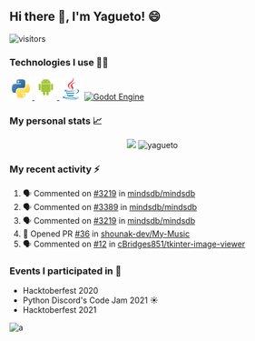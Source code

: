 ## Hi there 👋, I'm Yagueto! 😄


![visitors](https://visitor-badge-reloaded.herokuapp.com/badge?page_id=yagueto_fina&style=for-the-badge)

### Technologies I use 👨‍💻

<p align="left"> 
<a href="https://www.python.org" target="_blank"><img src="https://raw.githubusercontent.com/devicons/devicon/master/icons/python/python-original.svg" alt="python" width="40" height="40"/> </a> 
<a href="https://developer.android.com" target="_blank"> <img src="https://raw.githubusercontent.com/devicons/devicon/master/icons/android/android-original-wordmark.svg" alt="android" width="40" height="40"/> </a>
<a href="https://www.java.com" target="_blank"><img src="https://raw.githubusercontent.com/devicons/devicon/master/icons/java/java-original.svg" alt="java" width="40" height="40"/></a>
<a href="https://www.godotengine.org" target="_blank"><img src="https://cdn.jsdelivr.net/gh/devicons/devicon/icons/godot/godot-original.svg" alt="Godot Engine" width="40" height="40"/> </a>

### My personal stats 📈
<div align="center"> 
  <a>
    <img src=https://github-readme-stats.vercel.app/api?username=yagueto&count_private=true&show_icons=true width=50%></img>
  </a>
  <img src="https://github-readme-streak-stats.herokuapp.com/?user=yagueto" alt="yagueto" width=49% />
</div>


### My recent activity ⚡

  <!--START_SECTION:activity-->
1. 🗣 Commented on [#3219](https://github.com/mindsdb/mindsdb/issues/3219) in [mindsdb/mindsdb](https://github.com/mindsdb/mindsdb)
2. 🗣 Commented on [#3389](https://github.com/mindsdb/mindsdb/issues/3389) in [mindsdb/mindsdb](https://github.com/mindsdb/mindsdb)
3. 🗣 Commented on [#3219](https://github.com/mindsdb/mindsdb/issues/3219) in [mindsdb/mindsdb](https://github.com/mindsdb/mindsdb)
4. 💪 Opened PR [#36](https://github.com/shounak-dev/My-Music/pull/36) in [shounak-dev/My-Music](https://github.com/shounak-dev/My-Music)
5. 🗣 Commented on [#12](https://github.com/cBridges851/tkinter-image-viewer/issues/12) in [cBridges851/tkinter-image-viewer](https://github.com/cBridges851/tkinter-image-viewer)
  <!--END_SECTION:activity-->
  

### Events I participated in 📆

- Hacktoberfest 2020
- Python Discord's Code Jam 2021 ☀️
- Hacktoberfest 2021

![a](https://api.countapi.xyz/hit/yaguetogithub/profile?img)
